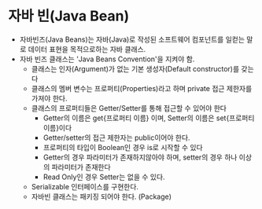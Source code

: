 # 자바 빈(Java Bean)

- 자바빈즈(Java Beans)는 자바(Java)로 작성된 소프트웨어 컴포넌트를 일컫는 말로 데이터 표현을 목적으로하는 자바 클래스.
- 자바 빈즈 클래스는 'Java Beans Convention'을 지켜야 함.
  - 클래스는 인자(Argument)가 없는 기본 생성자(Default constructor)를 갖는다
  - 클래스의 멤버 변수는 프로퍼티(Properties)라고 하며 private 접근 제한자를 가져야 한다.
  - 클래스의 프로퍼티들은 Getter/Setter를 통해 접근할 수 있어야 한다
    - Getter의 이름은 get{프로퍼티 이름} 이며, Setter의 이름은 set{프로퍼티 이름}이다
    - Getter/setter의 접근 제한자는 public이어야 한다.
    - 프로퍼티의 타입이 Boolean인 경우 is로 시작할 수 있다
    - Getter의 경우 파라미터가 존재하지않아야 하며, setter의 경우 하나 이상의 파라미터가 존재한다
    - Read Only인 경우 Setter는 없을 수 있다.
  - Serializable 인터페이스를 구현한다.
  - 자바빈 클래스는 패키징 되어야 한다. (Package)
